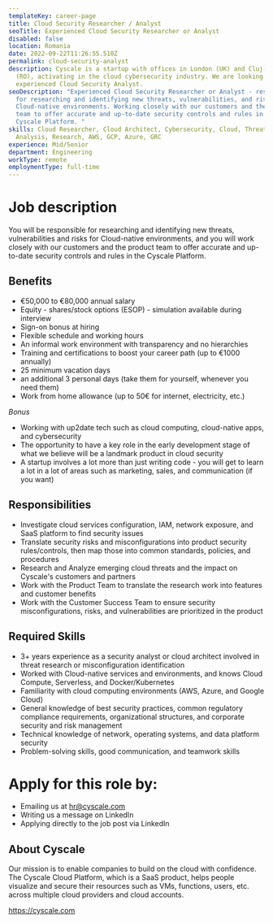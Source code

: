 ```yaml
---
templateKey: career-page
title: Cloud Security Researcher / Analyst
seoTitle: Experienced Cloud Security Researcher or Analyst
disabled: false
location: Romania
date: 2022-09-22T11:26:55.510Z
permalink: cloud-security-analyst
description: Cyscale is a startup with offices in London (UK) and Cluj-Napoca
  (RO), activating in the cloud cybersecurity industry. We are looking for an
  experienced Cloud Security Analyst.
seoDescription: "Experienced Cloud Security Researcher or Analyst - responsible
  for researching and identifying new threats, vulnerabilities, and risks for
  Cloud-native environments. Working closely with our customers and the product
  team to offer accurate and up-to-date security controls and rules in the
  Cyscale Platform. "
skills: Cloud Researcher, Cloud Architect, Cybersecurity, Cloud, Threat
  Analysis, Research, AWS, GCP, Azure, GRC
experience: Mid/Senior
department: Engineering
workType: remote
employmentType: full-time
---
```

# Job description

You will be responsible for researching and identifying new threats, vulnerabilities and risks for Cloud-native environments, and you will work closely with our customers and the product team to offer accurate and up-to-date security controls and rules in the Cyscale Platform.

## Benefits

* €50,000 to €80,000 annual salary
* Equity - shares/stock options (ESOP) - simulation available during interview
* Sign-on bonus at hiring
* Flexible schedule and working hours
* An informal work environment with transparency and no hierarchies
* Training and certifications to boost your career path (up to €1000 annually)
* 25 minimum vacation days
* an additional 3 personal days (take them for yourself, whenever you need them)
* Work from home allowance (up to 50€ for internet, electricity, etc.)

*Bonus*

* Working with up2date tech such as cloud computing, cloud-native apps, and cybersecurity
* The opportunity to have a key role in the early development stage of what we believe will be a landmark product in cloud security
* A startup involves a lot more than just writing code - you will get to learn a lot in a lot of areas such as marketing, sales, and communication (if you want)

## Responsibilities

* Investigate cloud services configuration, IAM, network exposure, and SaaS platform to find security issues
* Translate security risks and misconfigurations into product security rules/controls, then map those into common standards, policies, and procedures
* Research and Analyze emerging cloud threats and the impact on Cyscale's customers and partners
* Work with the Product Team to translate the research work into features and customer benefits
* Work with the Customer Success Team to ensure security misconfigurations, risks, and vulnerabilities are prioritized in the product

## Required Skills

* 3+ years experience as a security analyst or cloud architect involved in threat research or misconfiguration identification
* Worked with Cloud-native services and environments, and knows Cloud Compute, Serverless, and Docker/Kubernetes
* Familiarity with cloud computing environments (AWS, Azure, and Google Cloud)
* General knowledge of best security practices, common regulatory compliance requirements, organizational structures, and corporate security and risk management
* Technical knowledge of network, operating systems, and data platform security
* Problem-solving skills, good communication, and teamwork skills

# Apply for this role by:

* Emailing us at [hr@cyscale.com](mailto:hr@cyscale.com)
* Writing us a message on LinkedIn
* Applying directly to the job post via LinkedIn

## About Cyscale

Our mission is to enable companies to build on the cloud with confidence. The Cyscale Cloud Platform, which is a SaaS product, helps people visualize and secure their resources such as VMs, functions, users, etc. across multiple cloud providers and cloud accounts.

https://cyscale.com
